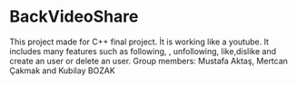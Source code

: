 # BackVideoShare

This project made for C++ final project.
İt is working like a youtube. 
It includes many features such as following, , unfollowing, like,dislike and create an user or delete an user.
Group members: Mustafa Aktaş, Mertcan Çakmak and Kubilay BOZAK

